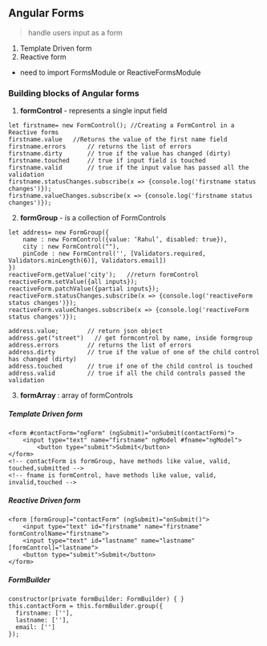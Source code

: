 ## Angular Forms
> handle users input as a form

1. Template Driven form
2. Reactive form

- need to import FormsModule or ReactiveFormsModule

### Building blocks of Angular forms
1. **formControl** - represents a single input field
  ```
  let firstname= new FormControl(); //Creating a FormControl in a Reactive forms
  firstname.value   //Returns the value of the first name field
  firstname.errors      // returns the list of errors
  firstname.dirty       // true if the value has changed (dirty)
  firstname.touched     // true if input field is touched
  firstname.valid       // true if the input value has passed all the validation
  firstname.statusChanges.subscribe(x => {console.log('firstname status changes')});
  firstname.valueChanges.subscribe(x => {console.log('firstname status changes')});
  ```  
2. **formGroup** - is a collection of FormControls  
  
  ```
  let address= new FormGroup({
      name : new FormControl({value: ‘Rahul’, disabled: true}),
      city : new FormControl(""),
      pinCode : new FormControl('', [Validators.required, Validators.minLength(6)], Validators.email])
  })
  reactiveForm.getValue('city');   //return formControl
  reactiveForm.setValue({all inputs});
  reactiveForm.patchValue({partial inputs});
  reactiveForm.statusChanges.subscribe(x => {console.log('reactiveForm status changes')});
  reactiveForm.valueChanges.subscribe(x => {console.log('reactiveForm status changes')});

  address.value;       	// return json object
  address.get("street")   // get formcontrol by name, inside formgroup
  address.errors     	// returns the list of errors
  address.dirty      	// true if the value of one of the child control has changed (dirty)
  address.touched    	// true if one of the child control is touched
  address.valid      	// true if all the child controls passed the validation
  ```
3. **formArray** : array of formControls


##### Template Driven form
```
<form #contactForm="ngForm" (ngSubmit)="onSubmit(contactForm)">
 	<input type="text" name="firstname" ngModel #fname="ngModel">
    	<button type="submit">Submit</button>
</form>
<!-- contactForm is formGroup, have methods like value, valid, touched,submitted -->
<!-- fname is formControl, have methods like value, valid, invalid,touched -->
```

##### Reactive Driven form
```
<form [formGroup]="contactForm" (ngSubmit)="onSubmit()">
	<input type="text" id="firstname" name="firstname" formControlName="firstname">
	<input type="text" id="lastname" name="lastname" [formControl]="lastname">
	<button type="submit">Submit</button>
</form>
```
##### FormBuilder
```
constructor(private formBuilder: FormBuilder) { }
this.contactForm = this.formBuilder.group({
  firstname: [''],
  lastname: [''],
  email: ['']
});
```

